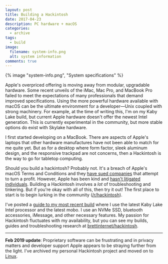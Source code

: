 ```yaml
---
layout: post
title: Building a Hackintosh
date: 2017-04-23
description: PC hardware + macOS
categories:
  - archive
tags:
  - build
image:
  filename: system-info.png
  alt: system information
comments: true
---
```


{% image "system-info.png", "System specifications" %}

Apple's overpriced offering is moving away from modular, upgradable hardware. Some recent unveils of the iMac, Mac Pro, and MacBook Pro failed to meet the expectations of many professionals that demand improved specifications. Using the more powerful hardware available with macOS can be the ultimate environment for a developer—Unix coupled with strong machinery. For example, at the time of writing this, I'm on my Kaby Lake build, but current Apple hardware doesn't offer the newest Intel generation. This is currently experimental in the community, but more stable options do exist with Skylake hardware.

I first started developing on a MacBook. There are aspects of Apple's laptops that other hardware manufactures have not been able to match for me quite yet. But as for a desktop where form factor, sleek aluminum design, and the responsive trackpad are not concerns, then a Hackintosh is the way to go for tabletop computing.

Should you build a hackintosh? Probably not. It's a breach of Apple's macOS Terms and Conditions and they [have sued companies](https://en.wikipedia.org/wiki/Psystar_Corporation) that attempt to turn a profit. However, Apple has been kind and [hasn't litigated individuals](https://www.reddit.com/r/hackintosh/comments/2ek35g/is_it_technically_illegal/). Building a Hackintosh involves a _lot_ of troubleshooting and tinkering. But if you're okay with all of this, then try it out! The first place to start is to begin lurking in the community ([/r/hackintosh](https://reddit.com/r/hackintosh)).

I've posted a [guide to my most recent build](https://github.com/brettinternet/hackintosh/blob/8788216554bf169d0f7eff2581ab372e14ce3b2b/docs/setup.md) where I use the latest Kaby Lake Intel processor and the latest mobo. I use an NVMe SSD, bluetooth accessories, iMessage, and other necessary features. My passion for Hackintosh fluctuates with my availability, but you can see my builds, guides and troubleshooting research at [brettinternet/hackintosh](https://github.com/brettinternet/hackintosh).

---

**Feb 2019 update**: Proprietary software can be frustrating and in privacy matters and developer support Apple appears to be straying further from the light. I've archived my personal Hackintosh project and moved on to [Linux](https://github.com/brettinternet/linux).
